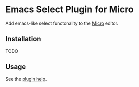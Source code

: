 # Emacs Select Plugin for Micro

Add emacs-like select functonality to the [Micro](https://micro-editor.github.io/) editor.

## Installation

TODO

## Usage

See the [plugin help](/help/emacs_select.md).

